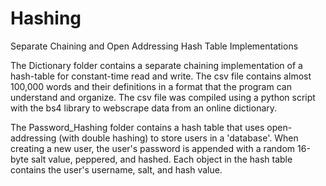 # Hashing
Separate Chaining and Open Addressing Hash Table Implementations

The Dictionary folder contains a separate chaining implementation of a hash-table for constant-time read and write.
The csv file contains almost 100,000 words and their definitions in a format that the program can understand and organize.
The csv file was compiled using a python script with the bs4 library to webscrape data from an online dictionary.

The Password_Hashing folder contains a hash table that uses open-addressing (with double hashing) to store users in a 'database'.
When creating a new user, the user's password is appended with a random 16-byte salt value, peppered, and hashed.
Each object in the hash table contains the user's username, salt, and hash value.
